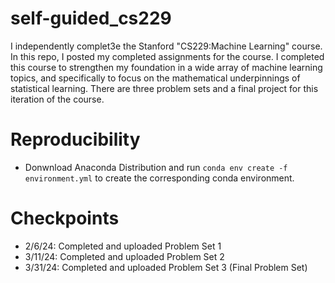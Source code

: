 # self-guided_cs229
I independently complet3e the Stanford "CS229:Machine Learning" course. In this repo, I posted my completed assignments for the course. I completed this course to strengthen my foundation in a wide array of machine learning topics, and specifically to focus on the mathematical underpinnings of statistical learning. There are three problem sets and a final project for this iteration of the course. 

# Reproducibility
- Donwnload Anaconda Distribution and run `conda env create -f environment.yml` to create the corresponding conda environment.

# Checkpoints
- 2/6/24: Completed and uploaded Problem Set 1
- 3/11/24: Completed and uploaded Problem Set 2
- 3/31/24: Completed and uploaded Problem Set 3 (Final Problem Set)
